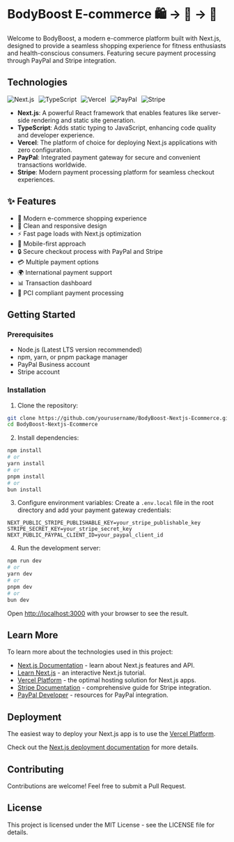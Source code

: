# BodyBoost E-commerce 🛍️ -> 💪 -> 🚀

Welcome to BodyBoost, a modern e-commerce platform built with Next.js, designed to provide a seamless shopping experience for fitness enthusiasts and health-conscious consumers. Featuring secure payment processing through PayPal and Stripe integration.

## Technologies

<div style="display: flex; gap: 10px;">
<img src="https://img.shields.io/badge/Next.js-000000?style=flat&logo=next.js&logoColor=white" alt="Next.js" />
<img src="https://img.shields.io/badge/TypeScript-3178C6?style=flat&logo=typescript&logoColor=white" alt="TypeScript" />
<img src="https://img.shields.io/badge/Vercel-000000?style=flat&logo=vercel&logoColor=white" alt="Vercel" />
<img src="https://img.shields.io/badge/PayPal-00457C?style=flat&logo=paypal&logoColor=white" alt="PayPal" />
<img src="https://img.shields.io/badge/Stripe-008CDD?style=flat&logo=stripe&logoColor=white" alt="Stripe" />
</div>

- **Next.js**: A powerful React framework that enables features like server-side rendering and static site generation.
- **TypeScript**: Adds static typing to JavaScript, enhancing code quality and developer experience.
- **Vercel**: The platform of choice for deploying Next.js applications with zero configuration.
- **PayPal**: Integrated payment gateway for secure and convenient transactions worldwide.
- **Stripe**: Modern payment processing platform for seamless checkout experiences.

## ✨ Features

- 🛒 Modern e-commerce shopping experience
- 🎨 Clean and responsive design
- ⚡ Fast page loads with Next.js optimization
- 📱 Mobile-first approach
- 🔒 Secure checkout process with PayPal and Stripe
- 💳 Multiple payment options
- 🌍 International payment support
- 📊 Transaction dashboard
- 🔐 PCI compliant payment processing

## Getting Started

### Prerequisites
- Node.js (Latest LTS version recommended)
- npm, yarn, or pnpm package manager
- PayPal Business account
- Stripe account

### Installation

1. Clone the repository:
```bash
git clone https://github.com/yourusername/BodyBoost-Nextjs-Ecommerce.git
cd BodyBoost-Nextjs-Ecommerce
```

2. Install dependencies:
```bash
npm install
# or
yarn install
# or
pnpm install
# or
bun install
```

3. Configure environment variables:
Create a `.env.local` file in the root directory and add your payment gateway credentials:
```env
NEXT_PUBLIC_STRIPE_PUBLISHABLE_KEY=your_stripe_publishable_key
STRIPE_SECRET_KEY=your_stripe_secret_key
NEXT_PUBLIC_PAYPAL_CLIENT_ID=your_paypal_client_id
```

4. Run the development server:
```bash
npm run dev
# or
yarn dev
# or
pnpm dev
# or
bun dev
```

Open [http://localhost:3000](http://localhost:3000) with your browser to see the result.

## Learn More

To learn more about the technologies used in this project:

- [Next.js Documentation](https://nextjs.org/docs) - learn about Next.js features and API.
- [Learn Next.js](https://nextjs.org/learn) - an interactive Next.js tutorial.
- [Vercel Platform](https://vercel.com/new) - the optimal hosting solution for Next.js apps.
- [Stripe Documentation](https://stripe.com/docs) - comprehensive guide for Stripe integration.
- [PayPal Developer](https://developer.paypal.com/docs) - resources for PayPal integration.

## Deployment

The easiest way to deploy your Next.js app is to use the [Vercel Platform](https://vercel.com/new?utm_medium=default-template&filter=next.js&utm_source=create-next-app&utm_campaign=create-next-app-readme).

Check out the [Next.js deployment documentation](https://nextjs.org/docs/app/building-your-application/deploying) for more details.

## Contributing

Contributions are welcome! Feel free to submit a Pull Request.

## License

This project is licensed under the MIT License - see the LICENSE file for details.
